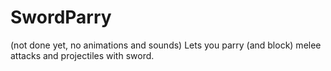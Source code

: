 # SwordParry
(not done yet, no animations and sounds)
Lets you parry (and block) melee attacks and projectiles with sword.
